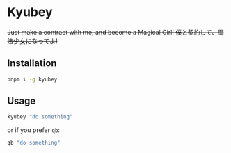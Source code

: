 # Kyubey

~~Just make a contract with me, and become a Magical Girl! 僕と契約して、魔法少女になってよ!~~

## Installation

```bash
pnpm i -g kyubey
```

## Usage

```bash
kyubey "do something"
```

or if you prefer `qb`:

```bash
qb "do something"
```
